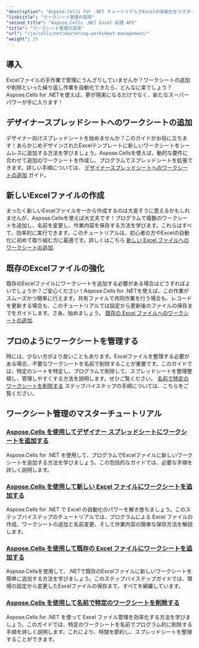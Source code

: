 ```yaml
---
"description": "Aspose.Cells for .NET チュートリアルでExcelの自動化をマスターしましょう。新規または既存のExcelファイルにプログラムでワークシートを追加/削除する方法を学びます。"
"linktitle": "ワークシート管理の習得"
"second_title": "Aspose.Cells .NET Excel 処理 API"
"title": "ワークシート管理の習得"
"url": "/ja/cells/net/mastering-worksheet-management/"
"weight": 25
---
```


## 導入

Excelファイルの手作業で管理にうんざりしていませんか？ワークシートの追加や削除といった繰り返し作業を自動化できたら、どんなに楽でしょう？Aspose.Cells for .NETを使えば、夢が現実になるだけでなく、新たなスーパーパワーが手に入ります！  

## デザイナースプレッドシートへのワークシートの追加  

デザイナー向けスプレッドシートを始めませんか？このガイドがお役に立ちます！あらかじめデザインされたExcelテンプレートに新しいワークシートをシームレスに追加する方法を学びましょう。Aspose.Cellsを使えば、動的な要件に合わせて追加のワークシートを作成し、プログラムでスプレッドシートを拡張できます。詳しい手順については、 [デザイナースプレッドシートへのワークシートの追加](./adding-worksheets-to-designer-spreadsheet/) ガイド。  

## 新しいExcelファイルの作成  

まったく新しいExcelファイルを一から作成するのは大変そうに思えるかもしれませんが、Aspose.Cellsを使えば大丈夫です！プログラムで複数のワークシートを追加し、名前を変更し、作業内容を保存する方法を学びます。これらはすべて、効率的に実行できます。このチュートリアルは、初心者の方やExcelの自動化に初めて取り組む方に最適です。詳しくはこちら [新しい Excel ファイルへのワークシートの追加](./adding-worksheets-to-new-excel-file/).  

## 既存のExcelファイルの強化  

既存のExcelファイルにワークシートを追加する必要がある場合はどうすればよいでしょうか？ご安心ください！Aspose.Cells for .NETを使えば、この作業がスムーズかつ簡単に行えます。共有ファイルで共同作業を行う場合も、レコードを更新する場合も、このチュートリアルでは設定から更新後のファイルの保存までをガイドします。さあ、始めましょう。 [既存の Excel ファイルへのワークシートの追加](./adding-worksheets-to-existing-excel-file/).  

## プロのようにワークシートを管理する  

時には、少ない方がより良いこともあります。Excelファイルを整理する必要がある場合、不要なワークシートを名前で削除することが重要です。このガイドでは、特定のシートを特定し、プログラムで削除して、スプレッドシートを整理整頓し、管理しやすくする方法を説明します。ぜひご覧ください。 [名前で特定のワークシートを削除する](./remove-specific-worksheets-by-name/) ステップバイステップの手順については、こちらをご覧ください。  

## ワークシート管理のマスターチュートリアル
### [Aspose.Cells を使用してデザイナー スプレッドシートにワークシートを追加する](./adding-worksheets-to-designer-spreadsheet/)
Aspose.Cells for .NET を使用して、プログラムでExcelファイルに新しいワークシートを追加する方法を学びましょう。この包括的なガイドでは、必要な手順を詳しく説明します。
### [Aspose.Cells を使用して新しい Excel ファイルにワークシートを追加する](./adding-worksheets-to-new-excel-file/)
Aspose.Cells for .NET で Excel の自動化のパワーを解き放ちましょう。このステップバイステップのチュートリアルでは、プログラムによる Excel ファイルの作成、ワークシートの追加と名前変更、そして作業内容の簡単な保存方法を解説します。
### [Aspose.Cells を使用して既存の Excel ファイルにワークシートを追加する](./adding-worksheets-to-existing-excel-file/)
Aspose.Cellsを使用して、.NETで既存のExcelファイルに新しいワークシートを簡単に追加する方法を学びましょう。このステップバイステップガイドでは、環境の設定から変更したExcelファイルの保存まで、すべてを網羅しています。
### [Aspose.Cells を使用して名前で特定のワークシートを削除する](./remove-specific-worksheets-by-name/)
Aspose.Cells for .NET を使って Excel ファイル管理を効率化する方法を学びましょう。このガイドでは、特定のワークシートを名前でプログラム的に削除する手順を詳しく説明します。これにより、時間を節約し、スプレッドシートを整理することができます。